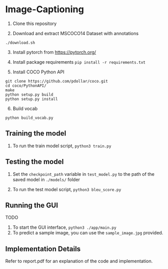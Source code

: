 # Image-Captioning

1. Clone this repository

2. Download and extract MSCOCO14 Dataset with annotations
```chmod +x download.sh
./download.sh
```

3. Install pytorch from https://pytorch.org/

4. Install package requirements
```pip install -r requirements.txt```

5. Install COCO Python API

```
git clone https://github.com/pdollar/coco.git
cd coco/PythonAPI/
make
python setup.py build
python setup.py install
```

6. Build vocab

```python build_vocab.py```

## Training the model

1. To run the train model script, `python3 train.py`

## Testing the model

1. Set the `checkpoint_path` variable in `test_model.py` to the path of the saved model in `./models/` folder

2. To run the test model script, `python3 bleu_score.py`

## Running the GUI

TODO

1. To start the GUI interface, `python3 ./app/main.py`
2. To predict a sample image, you can use the `sample_image.jpg` provided.

## Implementation Details
Refer to report.pdf for an explanation of the code and implementation.